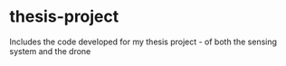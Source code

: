 # thesis-project
Includes the code developed for my thesis project - of both the sensing system and the drone
